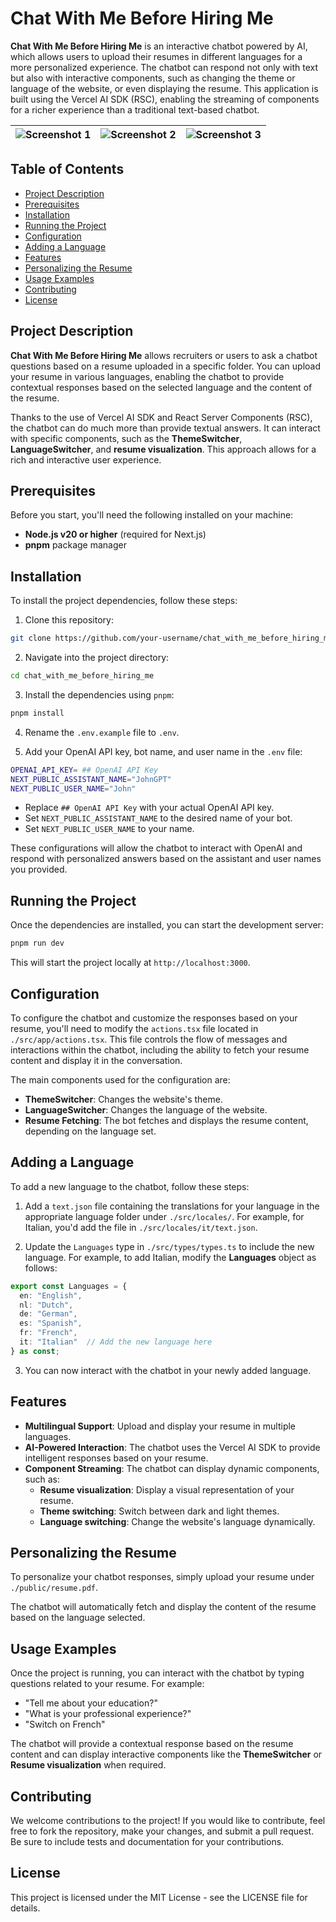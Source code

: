 # Chat With Me Before Hiring Me

**Chat With Me Before Hiring Me** is an interactive chatbot powered by AI, which allows users to upload their resumes in different languages for a more personalized experience. The chatbot can respond not only with text but also with interactive components, such as changing the theme or language of the website, or even displaying the resume. This application is built using the Vercel AI SDK (RSC), enabling the streaming of components for a richer experience than a traditional text-based chatbot.

| ![Screenshot 1](./src/assets/img1.png) | ![Screenshot 2](./src/assets/img2.png) | ![Screenshot 3](./src/assets/img3.png) |
|----------------------------------------|----------------------------------------|----------------------------------------|

## Table of Contents

- [Project Description](#project-description)
- [Prerequisites](#prerequisites)
- [Installation](#installation)
- [Running the Project](#running-the-project)
- [Configuration](#configuration)
- [Adding a Language](#adding-a-language)
- [Features](#features)
- [Personalizing the Resume](#personalizing-the-resume)
- [Usage Examples](#usage-examples)
- [Contributing](#contributing)
- [License](#license)

## Project Description

**Chat With Me Before Hiring Me** allows recruiters or users to ask a chatbot questions based on a resume uploaded in a specific folder. You can upload your resume in various languages, enabling the chatbot to provide contextual responses based on the selected language and the content of the resume.

Thanks to the use of Vercel AI SDK and React Server Components (RSC), the chatbot can do much more than provide textual answers. It can interact with specific components, such as the **ThemeSwitcher**, **LanguageSwitcher**, and **resume visualization**. This approach allows for a rich and interactive user experience.

## Prerequisites

Before you start, you'll need the following installed on your machine:

- **Node.js v20 or higher** (required for Next.js)
- **pnpm** package manager

## Installation

To install the project dependencies, follow these steps:

1. Clone this repository:
```bash
git clone https://github.com/your-username/chat_with_me_before_hiring_me.git
```

2. Navigate into the project directory:
```bash
cd chat_with_me_before_hiring_me
```

3. Install the dependencies using `pnpm`:
```bash
pnpm install
```

4. Rename the `.env.example` file to `.env`.

5. Add your OpenAI API key, bot name, and user name in the `.env` file:
```bash
OPENAI_API_KEY= ## OpenAI API Key
NEXT_PUBLIC_ASSISTANT_NAME="JohnGPT"
NEXT_PUBLIC_USER_NAME="John"
```
- Replace `## OpenAI API Key` with your actual OpenAI API key.
- Set `NEXT_PUBLIC_ASSISTANT_NAME` to the desired name of your bot.
- Set `NEXT_PUBLIC_USER_NAME` to your name.


These configurations will allow the chatbot to interact with OpenAI and respond with personalized answers based on the assistant and user names you provided.

## Running the Project

Once the dependencies are installed, you can start the development server:
```bash
pnpm run dev
```
This will start the project locally at `http://localhost:3000`.


## Configuration


To configure the chatbot and customize the responses based on your resume, you'll need to modify the `actions.tsx` file located in `./src/app/actions.tsx`. This file controls the flow of messages and interactions within the chatbot, including the ability to fetch your resume content and display it in the conversation.

The main components used for the configuration are:

- **ThemeSwitcher**: Changes the website's theme.
- **LanguageSwitcher**: Changes the language of the website.
- **Resume Fetching**: The bot fetches and displays the resume content, depending on the language set.

## Adding a Language

To add a new language to the chatbot, follow these steps:

1. Add a `text.json` file containing the translations for your language in the appropriate language folder under `./src/locales/`. For example, for Italian, you'd add the file in `./src/locales/it/text.json`.

2. Update the `Languages` type in `./src/types/types.ts` to include the new language. For example, to add Italian, modify the **Languages** object as follows:
```Typescript
export const Languages = {
  en: "English",
  nl: "Dutch",
  de: "German",
  es: "Spanish",
  fr: "French",
  it: "Italian"  // Add the new language here
} as const;
```
3. You can now interact with the chatbot in your newly added language.

## Features

- **Multilingual Support**: Upload and display your resume in multiple languages.
- **AI-Powered Interaction**: The chatbot uses the Vercel AI SDK to provide intelligent responses based on your resume.
- **Component Streaming**: The chatbot can display dynamic components, such as:
    - **Resume visualization**: Display a visual representation of your resume.
    - **Theme switching**: Switch between dark and light themes.
    - **Language switching**: Change the website's language dynamically.


## Personalizing the Resume

To personalize your chatbot responses, simply upload your resume under `./public/resume.pdf`.

The chatbot will automatically fetch and display the content of the resume based on the language selected.

## Usage Examples

Once the project is running, you can interact with the chatbot by typing questions related to your resume. For example:

- "Tell me about your education?"
- "What is your professional experience?"
- "Switch on French"

The chatbot will provide a contextual response based on the resume content and can display interactive components like the **ThemeSwitcher** or **Resume visualization** when required.

## Contributing

We welcome contributions to the project! If you would like to contribute, feel free to fork the repository, make your changes, and submit a pull request. Be sure to include tests and documentation for your contributions.

## License

This project is licensed under the MIT License - see the LICENSE file for details.





